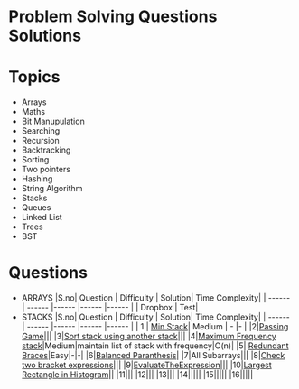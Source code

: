 # Problem Solving Questions Solutions
# Topics
-  Arrays
- Maths
- Bit Manupulation
- Searching
- Recursion
- Backtracking
- Sorting
- Two pointers
- Hashing
- String Algorithm
- Stacks
- Queues
- Linked List
- Trees
- BST

# Questions
- ARRAYS
    |S.no| Question | Difficulty | Solution| Time Complexity|
    | ------ | ------ |------ |------ |------ |
    | Dropbox | Test|
- STACKS
    |S.no| Question | Difficulty | Solution| Time Complexity|
    | ------ | ------ |------ |------ |------ |
    | 1 | [Min Stack](https://github.com/Ashar786/ProblemSolving/blob/master/Stack/Stacks/MinStack.java)| Medium | - |- |
    |2|[Passing Game](https://github.com/Ashar786/ProblemSolving/blob/master/Stack/Stacks/PassingGame.java)|||
    |3|[Sort stack using another stack](https://github.com/Ashar786/ProblemSolving/blob/master/Stack/Stacks/SortStackUsingAnotherStack.java)|||
    |4|[Maximum Frequency stack](https://github.com/Ashar786/ProblemSolving/blob/master/Stack/Stacks/MaximumFrequencyStack.java)|Medium|maintain list of stack with frequency|O(n)|
    |5|	[Redundant Braces](https://github.com/Ashar786/ProblemSolving/blob/master/Stack/Stacks/RedundantBraces.java)|Easy|-|-|
    |6|[Balanced Paranthesis](https://github.com/Ashar786/ProblemSolving/blob/master/Stack/Stacks/BalancedParanthesis.java)|
    |7|All Subarrays|||
    |8|[Check two bracket expressions](https://github.com/Ashar786/ProblemSolving/blob/master/Stack/Stacks/CheckTwoBracketExpressions.java)|||
    |9|[EvaluateTheExpression](https://github.com/Ashar786/ProblemSolving/blob/master/Stack/Stacks/EvaluateTheExpression.java)|||
    |10|[Largest Rectangle in Histogram](https://github.com/Ashar786/ProblemSolving/blob/master/Stack/Stacks/LargestRectangleInHistogram.java)||
    |11|||
    |12|||
    |13|||
    |14|||||
    |15|||||
    |16|||||
